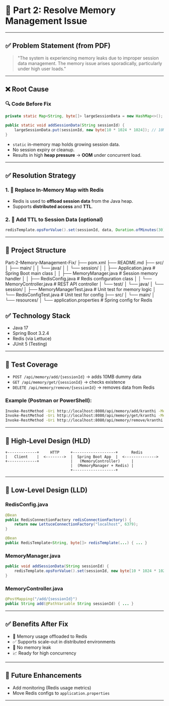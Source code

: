 # 🧠 Part 2: Resolve Memory Management Issue

---

## ✅ Problem Statement (from PDF)

> "The system is experiencing memory leaks due to improper session data management. The memory issue arises sporadically, particularly under high user loads."

---

## ❌ Root Cause

### 🔍 Code Before Fix

```java
private static Map<String, byte[]> largeSessionData = new HashMap<>();

public static void addSessionData(String sessionId) {
    largeSessionData.put(sessionId, new byte[10 * 1024 * 1024]); // 10MB per session
}
```

* `static` in-memory map holds growing session data.
* No session expiry or cleanup.
* Results in high **heap pressure** → **OOM** under concurrent load.

---

## ✅ Resolution Strategy

### 1. 🔄 Replace In-Memory Map with Redis

* Redis is used to **offload session data** from the Java heap.
* Supports **distributed access** and **TTL**.

### 2. 🧼 Add TTL to Session Data (optional)

```java
redisTemplate.opsForValue().set(sessionId, data, Duration.ofMinutes(30));
```

---

## 📁 Project Structure
Part-2-Memory-Management-Fix/
├── pom.xml
├── README.md
├── src/
│   ├── main/
│   │   └── java/
│   │       └── session/
│   │           ├── Application.java               # Spring Boot main class
│   │           ├── MemoryManager.java             # Session memory handler
│   │           ├── RedisConfig.java               # Redis configuration class
│   │           └── MemoryController.java          # REST API controller
│   └── test/
│       └── java/
│           └── session/
│               ├── MemoryManagerTest.java        # Unit test for memory logic
│               └── RedisConfigTest.java          # Unit test for config
├── src/
│   └── main/
│       └── resources/
│           └── application.properties             # Spring config for Redis


## ✅ Technology Stack

* Java 17
* Spring Boot 3.2.4
* Redis (via Lettuce)
* JUnit 5 (Testing)

---

## 🧪 Test Coverage

* `POST /api/memory/add/{sessionId}` → adds 10MB dummy data
* `GET /api/memory/get/{sessionId}` → checks existence
* `DELETE /api/memory/remove/{sessionId}` → removes data from Redis

### Example (Postman or PowerShell):

```bash
Invoke-RestMethod -Uri http://localhost:8080/api/memory/add/kranthi -Method POST
Invoke-RestMethod -Uri http://localhost:8080/api/memory/get/kranthi -Method GET
Invoke-RestMethod -Uri http://localhost:8080/api/memory/remove/kranthi -Method DELETE
```

---

## 🧱 High-Level Design (HLD)

```
+-------------+     HTTP     +-------------------+      Redis
|   Client    |  <-------->  |  Spring Boot App  |  <-------------->
+-------------+              |   (MemoryController)     |
                             |  (MemoryManager + Redis) |
                             +-------------------+
```

---

## 🔧 Low-Level Design (LLD)

### RedisConfig.java

```java
@Bean
public RedisConnectionFactory redisConnectionFactory() {
    return new LettuceConnectionFactory("localhost", 6379);
}

@Bean
public RedisTemplate<String, byte[]> redisTemplate(...) { ... }
```

### MemoryManager.java

```java
public void addSessionData(String sessionId) {
    redisTemplate.opsForValue().set(sessionId, new byte[10 * 1024 * 1024]);
}
```

### MemoryController.java

```java
@PostMapping("/add/{sessionId}")
public String add(@PathVariable String sessionId) { ... }
```

---

## ✅ Benefits After Fix

* 🧹 Memory usage offloaded to Redis
* ✅ Supports scale-out in distributed environments
* 🚫 No memory leak
* 📈 Ready for high concurrency

---

## 📄 Future Enhancements

* Add monitoring (Redis usage metrics)
* Move Redis configs to `application.properties`

---
